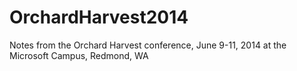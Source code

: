OrchardHarvest2014
==================

Notes from the Orchard Harvest conference, June 9-11, 2014 at the Microsoft Campus, Redmond, WA
